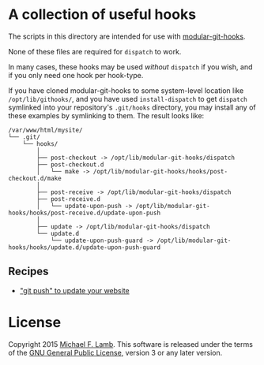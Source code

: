 # A collection of useful hooks

The scripts in this directory are intended for use with [modular-git-hooks][].

None of these files are required for `dispatch` to work.

In many cases, these hooks may be used *without* `dispatch` if you wish, and if you only need one hook per hook-type.

If you have cloned modular-git-hooks to some system-level location like `/opt/lib/githooks/`, and you have used `install-dispatch` to get `dispatch` symlinked into your repository's `.git/hooks` directory, you may install any of these examples by symlinking to them. The result looks like:

    /var/www/html/mysite/
    └── .git/
        └── hooks/
            │
            ├── post-checkout -> /opt/lib/modular-git-hooks/dispatch
            ├── post-checkout.d
            │   └── make -> /opt/lib/modular-git-hooks/hooks/post-checkout.d/make
            │
            ├── post-receive -> /opt/lib/modular-git-hooks/dispatch
            ├── post-receive.d
            │   └── update-upon-push -> /opt/lib/modular-git-hooks/hooks/post-receive.d/update-upon-push
            │
            ├── update -> /opt/lib/modular-git-hooks/dispatch
            └── update.d
                └── update-upon-push-guard -> /opt/lib/modular-git-hooks/hooks/update.d/update-upon-push-guard

## Recipes

- ["git push" to update your website][]

["git push" to update your website]: update-upon-push.md

# License

Copyright 2015 [Michael F. Lamb][]. This software is released under the terms of the [GNU General Public License][], version 3 or any later version.

[Michael F. Lamb]: http://datagrok.org
[GNU General Public License]: http://www.gnu.org/copyleft/gpl.html
[modular-git-hooks]: https://github.com/datagrok/modular-git-hooks
